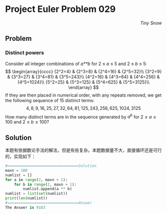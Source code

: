 # Project Euler	Problem 029

<p align="right"><i>Tiny Snow</i></p>



## Problem

### Distinct powers

Consider all integer combinations of *a**b* for 2 ≤ *a* ≤ 5 and 2 ≤ *b* ≤ 5:
$$
\begin{array}{cccc}
{2^2=4} & {2^3=8} & {2^4=16} & {2^5=32}\\
{3^2=9} & {3^3=27} & {3^4=81} & {3^5=243}\\
{4^2=16} & {4^3=64} & {4^4=256} & {4^5=1024}\\
{5^2=25} & {5^3=125} & {5^4=625} & {5^5=3125}\\
\end{array}
$$
If they are then placed in numerical order, with any repeats removed, we get the following sequence of 15 distinct terms:
$$
4, 8, 9, 16, 25, 27, 32, 64, 81, 125, 243, 256, 625, 1024, 3125
$$
How many distinct terms are in the sequence generated by $a^b$ for $2 ≤ a ≤ 100$ and $2 ≤ b ≤ 100$?



## Solution

本题有依据数论手法的解法，但是有些复杂。本题数据量不大，直接循环还是可行的，实现如下：

```python
#================================Solution
maxn = 100
numlist = []
for a in range(2, maxn + 1):
    for b in range(2, maxn + 1):
        numlist.append(a ** b)
numlist = list(set(numlist))
print(len(numlist))
#================================Answer
The Answer is 9183
```


